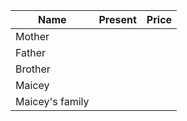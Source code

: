 | Name            | Present | Price |
| --------------- | ------- | ----- |
| Mother          |         |       |
| Father          |         |       |
| Brother         |         |       |
| Maicey          |         |       |
| Maicey's family |         |       |

